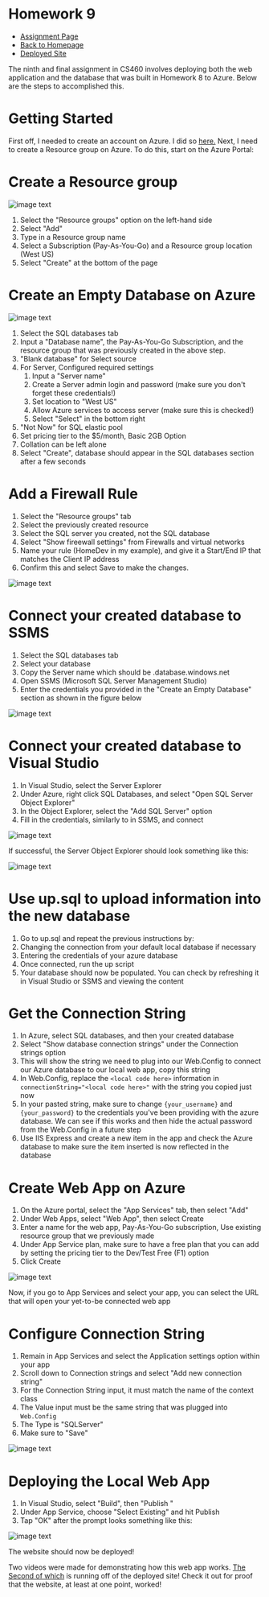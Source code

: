# Homework 9
* [Assignment Page](http://www.wou.edu/~morses/classes/cs46x/assignments/HW9_1819.html)
* [Back to Homepage](https://jacewoods.github.io/)
* [Deployed Site](http://hw8jaceapp.azurewebsites.net/)

The ninth and final assignment in CS460 involves deploying both the web application and the database that was built in Homework 8 to Azure. Below are the steps to accomplished this.

# Getting Started

First off, I needed to create an account on Azure. I did so [here.](https://azure.microsoft.com/en-us/free/search/?&OCID=AID719825_SEM_ZQCt71E6&lnkd=Google_Azure_Brand&gclid=CjwKCAiAodTfBRBEEiwAa1haugjwERN0m3H-c0adVw4y707sdO6hvjy5v0oAnYTEuLjpd-9kZOw51RoCRRwQAvD_BwE) Next, I need to create a Resource group on Azure. To do this, start on the Azure Portal:

# Create a Resource group

![image text](/CS460/Homework9/ResourceGroup.PNG)

1. Select the "Resource groups" option on the left-hand side
1. Select "Add"
1. Type in a Resource group name
1. Select a Subscription (Pay-As-You-Go) and a Resource group location (West US)
1. Select "Create" at the bottom of the page

# Create an Empty Database on Azure

![image text](/CS460/Homework9/SetupSQLDBonAzure.PNG)

1. Select the SQL databases tab
1. Input a "Database name", the Pay-As-You-Go Subscription, and the resource group that was previously created in the above step.
1. "Blank database" for Select source
1. For Server, Configured required settings
    1. Input a "Server name"
    1. Create a Server admin login and password (make sure you don't forget these credentials!)
    1. Set location to "West US"
    1. Allow Azure services to access server (make sure this is checked!)
    1. Select "Select" in the bottom right
1. "Not Now" for SQL elastic pool
1. Set pricing tier to the $5/month, Basic 2GB Option
1. Collation can be left alone
1. Select "Create", database should appear in the SQL databases section after a few seconds

# Add a Firewall Rule

1. Select the "Resource groups" tab
1. Select the previously created resource
1. Select the SQL server you created, not the SQL database
1. Select "Show fireewall settings" from Firewalls and virtual networks
1. Name your rule (HomeDev in my example), and give it a Start/End IP that matches the Client IP address
1. Confirm this and select Save to make the changes.

![image text](/CS460/Homework9/firewallsuccess.PNG)

# Connect your created database to SSMS

1. Select the SQL databases tab
1. Select your database
1. Copy the Server name which should be <YourSelectedName>.database.windows.net
1. Open SSMS (Microsoft SQL Server Management Studio)
1. Enter the credentials you provided in the "Create an Empty Database" section as shown in the figure below
    
![image text](/CS460/Homework9/SSMStoAzure.PNG)
    
# Connect your created database to Visual Studio

1. In Visual Studio, select the Server Explorer
1. Under Azure, right click SQL Databases, and select "Open SQL Server Object Explorer"
1. In the Object Explorer, select the "Add SQL Server" option
1. Fill in the credentials, similarly to in SSMS, and connect

![image text](/CS460/Homework9/connectVStoAzure.PNG)

If successful, the Server Object Explorer should look something like this:

![image text](/CS460/Homework9/VSconnectsuccess.PNG)

# Use up.sql to upload information into the new database

1. Go to up.sql and repeat the previous instructions by:
1. Changing the connection from your default local database if necessary
1. Entering the credentials of your azure database
1. Once connected, run the up script
1. Your database should now be populated. You can check by refreshing it in Visual Studio or SSMS and viewing the content

# Get the Connection String

1. In Azure, select SQL databases, and then your created database
1. Select "Show database connection strings" under the Connection strings option
1. This will show the string we need to plug into our Web.Config to connect our Azure database to our local web app, copy this string
1. In Web.Config, replace the `<local code here>` information in `connectionString="<local code here>"` with the string you copied just now
1. In your pasted string, make sure to change `{your_username}` and `{your_password}` to the credentials you've been providing with the azure database. We can see if this works and then hide the actual password from the Web.Config in a future step
1. Use IIS Express and create a new item in the app and check the Azure database to make sure the item inserted is now reflected in the database

# Create Web App on Azure

1. On the Azure portal, select the "App Services" tab, then select "Add"
1. Under Web Apps, select "Web App", then select Create
1. Enter a name for the web app, Pay-As-You-Go subscription, Use existing resource group that we previously made
1. Under App Service plan, make sure to have a free plan that you can add by setting the pricing tier to the Dev/Test Free (F1) option
1. Click Create

![image text](/CS460/Homework9/CreateWebApp.PNG)

Now, if you go to App Services and select your app, you can select the URL that will open your yet-to-be connected web app

# Configure Connection String

1. Remain in App Services and select the Application settings option within your app
1. Scroll down to Connection strings and select "Add new connection string"
1. For the Connection String input, it must match the name of the context class
1. The Value input must be the same string that was plugged into `Web.Config`
1. The Type is "SQLServer"
1. Make sure to "Save"

![image text](/CS460/Homework9/ConnectionStringConfigure.PNG)

# Deploying the Local Web App

1. In Visual Studio, select "Build", then "Publish <projectname>"
1. Under App Service, choose "Select Existing" and hit Publish
1. Tap "OK" after the prompt looks something like this:
    
![image text](/CS460/Homework9/publishapp.PNG)

The website should now be deployed!

Two videos were made for demonstrating how this web app works. [The Second of which](https://youtu.be/a6JeSCfvAcY) is running off of the deployed site! Check it out for proof that the website, at least at one point, worked!
